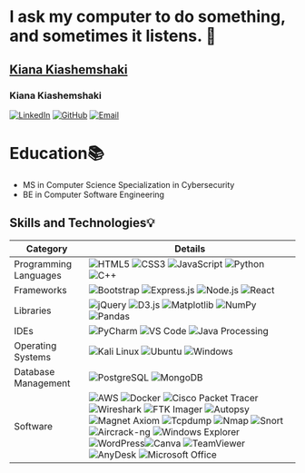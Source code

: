 # I ask my computer to do something, and sometimes it listens. 🤖
## [Kiana Kiashemshaki ](https://kianakiashemshaki.github.io/)
### Kiana Kiashemshaki 

[![LinkedIn](https://img.shields.io/badge/LinkedIn-0077B5?style=for-the-badge&logo=linkedin&logoColor=white)](https://www.linkedin.com/in/kianakiashemshaki/)
[![GitHub](https://img.shields.io/badge/GitHub-181717?style=for-the-badge&logo=github&logoColor=white)](https://kianakiashemshaki.github.io) 
[![Email](https://img.shields.io/badge/Email-kkiana@bgsu.edu-0078D4?style=for-the-badge&logo=microsoft-outlook&logoColor=white)](mailto:kkiana@bgsu.edu)

# Education📚
- MS in Computer Science Specialization in Cybersecurity
- BE in Computer Software Engineering

## Skills and Technologies💡

| Category              | Details                                                                                                                                                                                                                                                                                      |
|-----------------------|----------------------------------------------------------------------------------------------------------------------------------------------------------------------------------------------------------------------------------------------------------------------------------------------|
| Programming Languages | ![HTML5](https://img.shields.io/badge/HTML5-E34F26?style=for-the-badge&logo=html5&logoColor=white) ![CSS3](https://img.shields.io/badge/CSS3-1572B6?style=for-the-badge&logo=css3&logoColor=white) ![JavaScript](https://img.shields.io/badge/JavaScript-F7DF1E?style=for-the-badge&logo=javascript&logoColor=black) ![Python](https://img.shields.io/badge/Python-3776AB?style=for-the-badge&logo=python&logoColor=white) ![C++](https://img.shields.io/badge/C++-00599C?style=for-the-badge&logo=cplusplus&logoColor=white) |
| Frameworks            | ![Bootstrap](https://img.shields.io/badge/Bootstrap-563D7C?style=for-the-badge&logo=bootstrap&logoColor=white) ![Express.js](https://img.shields.io/badge/Express.js-000000?style=for-the-badge&logo=express&logoColor=white) ![Node.js](https://img.shields.io/badge/Node.js-339933?style=for-the-badge&logo=nodedotjs&logoColor=white) ![React](https://img.shields.io/badge/React-20232A?style=for-the-badge&logo=react&logoColor=61DAFB) |
| Libraries             | ![jQuery](https://img.shields.io/badge/jQuery-0769AD?style=for-the-badge&logo=jquery&logoColor=white) ![D3.js](https://img.shields.io/badge/D3.js-F9A03C?style=for-the-badge&logo=d3dotjs&logoColor=white) ![Matplotlib](https://img.shields.io/badge/Matplotlib-20232A?style=for-the-badge&logo=matplotlib&logoColor=61DAFB) ![NumPy](https://img.shields.io/badge/NumPy-013243?style=for-the-badge&logo=numpy&logoColor=white) ![Pandas](https://img.shields.io/badge/Pandas-150458?style=for-the-badge&logo=pandas&logoColor=white) |
| IDEs                  | ![PyCharm](https://img.shields.io/badge/PyCharm-000000?style=for-the-badge&logo=pycharm&logoColor=white) ![VS Code](https://img.shields.io/badge/VS_Code-007ACC?style=for-the-badge&logo=visual-studio-code&logoColor=white) ![Java Processing](https://img.shields.io/badge/Processing-006699?style=for-the-badge&logo=processingfoundation&logoColor=white) |
| Operating Systems     | ![Kali Linux](https://img.shields.io/badge/Kali_Linux-557C94?style=for-the-badge&logo=kalilinux&logoColor=white) ![Ubuntu](https://img.shields.io/badge/Ubuntu-E95420?style=for-the-badge&logo=ubuntu&logoColor=white) ![Windows](https://img.shields.io/badge/Windows-0078D6?style=for-the-badge&logo=windows&logoColor=white) |
| Database Management   | ![PostgreSQL](https://img.shields.io/badge/PostgreSQL-336791?style=for-the-badge&logo=postgresql&logoColor=white) ![MongoDB](https://img.shields.io/badge/MongoDB-47A248?style=for-the-badge&logo=mongodb&logoColor=white) |
| Software              | ![AWS](https://img.shields.io/badge/AWS-232F3E?style=for-the-badge&logo=amazon-aws&logoColor=white) ![Docker](https://img.shields.io/badge/Docker-2496ED?style=for-the-badge&logo=docker&logoColor=white) ![Cisco Packet Tracer](https://img.shields.io/badge/Cisco_Packet_Tracer-1BA0D7?style=for-the-badge&logo=cisco&logoColor=white) ![Wireshark](https://img.shields.io/badge/Wireshark-1679A7?style=for-the-badge&logo=wireshark&logoColor=white) ![FTK Imager](https://img.shields.io/badge/FTK_Imager-000000?style=for-the-badge&logo=forensicstoolkit&logoColor=white) ![Autopsy](https://img.shields.io/badge/Autopsy-FF9933?style=for-the-badge&logo=autopsy&logoColor=white) ![Magnet Axiom](https://img.shields.io/badge/Magnet_Axiom-000000?style=for-the-badge&logo=magnet&logoColor=white) ![Tcpdump](https://img.shields.io/badge/Tcpdump-4B8BBE?style=for-the-badge&logo=tcpdump&logoColor=white) ![Nmap](https://img.shields.io/badge/Nmap-0078D6?style=for-the-badge&logo=nmap&logoColor=white) ![Snort](https://img.shields.io/badge/Snort-FF9933?style=for-the-badge&logo=snort&logoColor=white) ![Aircrack-ng](https://img.shields.io/badge/Aircrack_ng-1679A7?style=for-the-badge&logo=aircrack-ng&logoColor=white) ![Windows Explorer](https://img.shields.io/badge/Windows_Explorer-0078D6?style=for-the-badge&logo=windows&logoColor=white) ![WordPress](https://img.shields.io/badge/WordPress-21759B?style=for-the-badge&logo=wordpress&logoColor=white)![Canva](https://img.shields.io/badge/Canva-00C4CC?style=for-the-badge&logo=canva&logoColor=white) ![TeamViewer](https://img.shields.io/badge/TeamViewer-0098D9?style=for-the-badge&logo=teamviewer&logoColor=white) ![AnyDesk](https://img.shields.io/badge/AnyDesk-7B3E90?style=for-the-badge&logo=anydesk&logoColor=white) ![Microsoft Office](https://img.shields.io/badge/Microsoft_Office-D83B01?style=for-the-badge&logo=microsoft-office&logoColor=white) |

